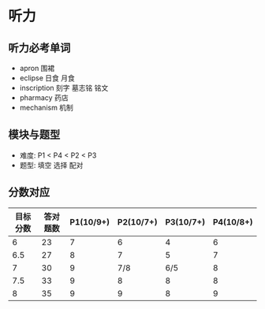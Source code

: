 # 听力

## 听力必考单词

- apron 围裙
- eclipse 日食 月食
- inscription 刻字 墓志铭 铭文
- pharmacy 药店
- mechanism 机制

## 模块与题型

- 难度: P1 < P4 < P2 < P3
- 题型: 填空 选择 配对

## 分数对应

| 目标分数 | 答对题数 | P1(10/9+) | P2(10/7+) | P3(10/7+) | P4(10/8+) |
| -------- | -------- | --------- | --------- | --------- | --------- |
| 6        | 23       | 7         | 6         | 4         | 6         |
| 6.5      | 27       | 8         | 7         | 5         | 7         |
| 7        | 30       | 9         | 7/8       | 6/5       | 8         |
| 7.5      | 33       | 9         | 8         | 8         | 8         |
| 8        | 35       | 9         | 9         | 8         | 9         |
